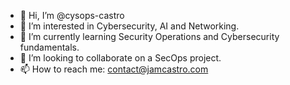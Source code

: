 - 👋 Hi, I’m @cysops-castro
- 👀 I’m interested in Cybersecurity, AI and Networking.
- 🌱 I’m currently learning Security Operations and Cybersecurity fundamentals.
- 💞️ I’m looking to collaborate on a SecOps project.
- 📫 How to reach me: contact@jamcastro.com

<!---
cysops-castro/cysops-castro is a ✨ special ✨ repository because its `README.md` (this file) appears on your GitHub profile.
You can click the Preview link to take a look at your changes.
--->
